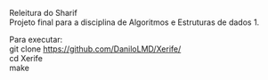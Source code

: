 Releitura do Sharif <br>
Projeto final para a disciplina de Algoritmos e Estruturas de dados 1.<br>

Para executar:<br>
git clone https://github.com/DaniloLMD/Xerife/<br>
cd Xerife<br>
make<br>
